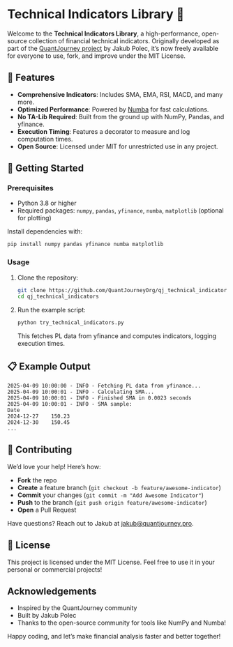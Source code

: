 # Technical Indicators Library 🚀

Welcome to the **Technical Indicators Library**, a high-performance, open-source collection of financial technical indicators. Originally developed as part of the [QuantJourney project](https://quantjourney.substack.com) by Jakub Polec, it’s now freely available for everyone to use, fork, and improve under the MIT License.

## 🌟 Features
- **Comprehensive Indicators**: Includes SMA, EMA, RSI, MACD, and many more.
- **Optimized Performance**: Powered by [Numba](https://numba.pydata.org/) for fast calculations.
- **No TA-Lib Required**: Built from the ground up with NumPy, Pandas, and yfinance.
- **Execution Timing**: Features a decorator to measure and log computation times.
- **Open Source**: Licensed under MIT for unrestricted use in any project.

## 🎯 Getting Started

### Prerequisites
- Python 3.8 or higher
- Required packages: `numpy`, `pandas`, `yfinance`, `numba`, `matplotlib` (optional for plotting)

Install dependencies with:
```bash
pip install numpy pandas yfinance numba matplotlib
```

### Usage
1. Clone the repository:
   ```bash
   git clone https://github.com/QuantJourneyOrg/qj_technical_indicators.git
   cd qj_technical_indicators
   ```
2. Run the example script:
   ```bash
   python try_technical_indicators.py
   ```
   This fetches PL data from yfinance and computes indicators, logging execution times.

## 📋 Example Output
```
2025-04-09 10:00:00 - INFO - Fetching PL data from yfinance...
2025-04-09 10:00:01 - INFO - Calculating SMA...
2025-04-09 10:00:01 - INFO - Finished SMA in 0.0023 seconds
2025-04-09 10:00:01 - INFO - SMA sample:
Date
2024-12-27    150.23
2024-12-30    150.45
...
```

## 🤝 Contributing
We’d love your help! Here’s how:
- **Fork** the repo
- **Create** a feature branch (`git checkout -b feature/awesome-indicator`)
- **Commit** your changes (`git commit -m "Add Awesome Indicator"`)
- **Push** to the branch (`git push origin feature/awesome-indicator`)
- **Open** a Pull Request

Have questions? Reach out to Jakub at [jakub@quantjourney.pro](mailto:jakub@quantjourney.pro).

## 📜 License
This project is licensed under the MIT License. Feel free to use it in your personal or commercial projects!

## Acknowledgements
- Inspired by the QuantJourney community
- Built by Jakub Polec
- Thanks to the open-source community for tools like NumPy and Numba!

Happy coding, and let’s make financial analysis faster and better together!